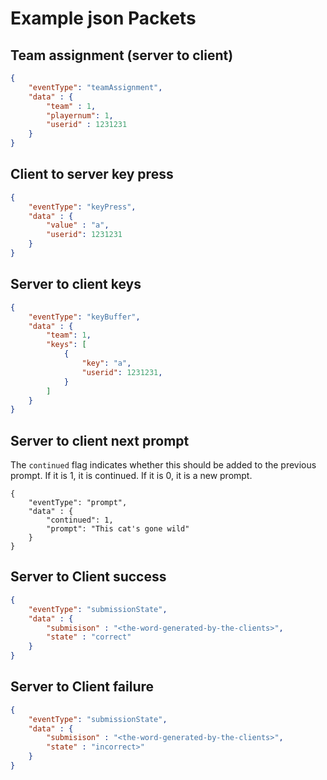 
# Example json Packets

## Team assignment (server to client)

```json
{
    "eventType": "teamAssignment",
    "data" : {
        "team" : 1,
        "playernum": 1,
        "userid" : 1231231
    }
}
```


## Client to server key press

```json
{
    "eventType": "keyPress",
    "data" : {
        "value" : "a",
        "userid": 1231231
    }
}
```

## Server to client keys

```json
{
    "eventType": "keyBuffer",
    "data" : {
        "team": 1,
        "keys": [
            {
                "key": "a",
                "userid": 1231231,
            }
        ]
    }
}
```

## Server to client next prompt

The `continued` flag indicates whether this should be added to the previous prompt. If it is 1, it is continued. If it is 0, it is a new prompt.

```
{
    "eventType": "prompt",
    "data" : {
        "continued": 1,
        "prompt": "This cat's gone wild"
    }
}
```

## Server to Client success

```json
{
    "eventType": "submissionState",
    "data" : {
        "submisison" : "<the-word-generated-by-the-clients>",
        "state" : "correct"
    }
}
```

## Server to Client failure

```json
{
    "eventType": "submissionState",
    "data" : {
        "submisison" : "<the-word-generated-by-the-clients>",
        "state" : "incorrect>"
    }
}
```
